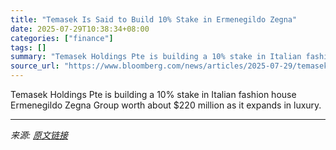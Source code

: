 ```yaml
---
title: "Temasek Is Said to Build 10% Stake in Ermenegildo Zegna"
date: 2025-07-29T10:38:34+08:00
categories: ["finance"]
tags: []
summary: "Temasek Holdings Pte is building a 10% stake in Italian fashion house Ermenegildo Zegna Group worth about $220 million as it expands in luxury."
source_url: "https://www.bloomberg.com/news/articles/2025-07-29/temasek-is-said-to-build-10-stake-in-italy-s-ermenegildo-zegna"
---
```


Temasek Holdings Pte is building a 10% stake in Italian fashion house Ermenegildo Zegna Group worth about $220 million as it expands in luxury.

---

*来源: [原文链接](https://www.bloomberg.com/news/articles/2025-07-29/temasek-is-said-to-build-10-stake-in-italy-s-ermenegildo-zegna)*
